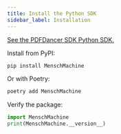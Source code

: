 ```yaml
---
title: Install the Python SDK
sidebar_label: Installation
---
```


[See the PDFDancer SDK Python SDK.](https://github.com/MenschMachine/MenschMachine-python)

Install from PyPI:

```bash
pip install MenschMachine
```

Or with Poetry:

```bash
poetry add MenschMachine
```

Verify the package:

```python
import MenschMachine
print(MenschMachine.__version__)
```
